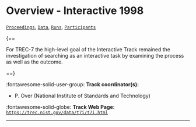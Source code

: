 # Overview - Interactive 1998

[`Proceedings`](./proceedings.md), [`Data`](./data.md), [`Runs`](./runs.md), [`Participants`](./participants.md)

{==

For TREC-7 the high-level goal of the Interactive Track remained the investigation of searching as an interactive task by examining the process as well as the outcome.

==}

:fontawesome-solid-user-group: **Track coordinator(s):**

- P. Over (National Institute of Standards and Technology) 

:fontawesome-solid-globe: **Track Web Page:** [`https://trec.nist.gov/data/t7i/t7i.html`](https://trec.nist.gov/data/t7i/t7i.html) 

---

